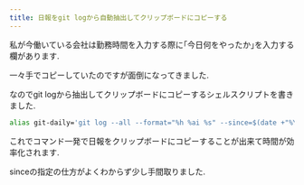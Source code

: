 ```yaml
---
title: 日報をgit logから自動抽出してクリップボードにコピーする
---
```


私が今働いている会社は勤務時間を入力する際に｢今日何をやったか｣を入力する欄があります.

一々手でコピーしていたのですが面倒になってきました.

なのでgit logから抽出してクリップボードにコピーするシェルスクリプトを書きました.

~~~zsh
alias git-daily='git log --all --format="%h %ai %s" --since=$(date +"%Y-%m-%d-00:00:00") --author=$(git config user.email)|xsel --clipboard --input --logfile /dev/null'
~~~

これでコマンド一発で日報をクリップボードにコピーすることが出来て時間が効率化されます.

sinceの指定の仕方がよくわからず少し手間取りました.

